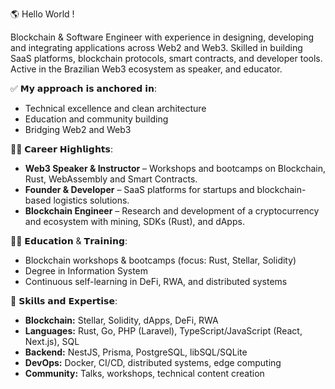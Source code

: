 🌎 Hello World !

Blockchain & Software Engineer with experience in designing, developing and integrating applications across Web2 and Web3. Skilled in building SaaS platforms, blockchain protocols, smart contracts, and developer tools. Active in the Brazilian Web3 ecosystem as speaker, and educator.

✅ 𝗠𝘆 𝗮𝗽𝗽𝗿𝗼𝗮𝗰𝗵 𝗶𝘀 𝗮𝗻𝗰𝗵𝗼𝗿𝗲𝗱 𝗶𝗻:
- Technical excellence and clean architecture
- Education and community building
- Bridging Web2 and Web3

👨‍🏭 𝗖𝗮𝗿𝗲𝗲𝗿 𝗛𝗶𝗴𝗵𝗹𝗶𝗴𝗵𝘁𝘀:
- **Web3 Speaker & Instructor** – Workshops and bootcamps on Blockchain, Rust, WebAssembly and Smart Contracts.  
- **Founder & Developer** – SaaS platforms for startups and blockchain-based logistics solutions.  
- **Blockchain Engineer** – Research and development of a cryptocurrency and ecosystem with mining, SDKs (Rust), and dApps.  

👨‍🎓 𝗘𝗱𝘂𝗰𝗮𝘁𝗶𝗼𝗻 & 𝗧𝗿𝗮𝗶𝗻𝗶𝗻𝗴:
- Blockchain workshops & bootcamps (focus: Rust, Stellar, Solidity)  
- Degree in Information System 
- Continuous self-learning in DeFi, RWA, and distributed systems  

🎯 𝗦𝗸𝗶𝗹𝗹𝘀 𝗮𝗻𝗱 𝗘𝘅𝗽𝗲𝗿𝘁𝗶𝘀𝗲:
- **Blockchain:** Stellar, Solidity, dApps, DeFi, RWA  
- **Languages:** Rust, Go, PHP (Laravel), TypeScript/JavaScript (React, Next.js), SQL  
- **Backend:** NestJS, Prisma, PostgreSQL, libSQL/SQLite  
- **DevOps:** Docker, CI/CD, distributed systems, edge computing  
- **Community:** Talks, workshops, technical content creation  


